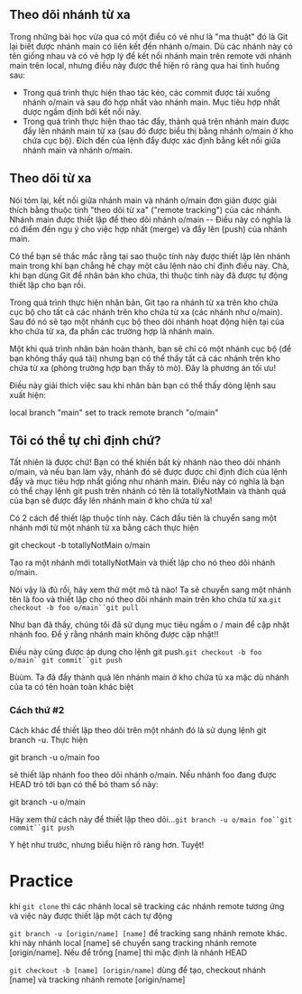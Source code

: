 ## Theo dõi nhánh từ xa
Trong những bài học vừa qua có một điểu có vẻ như là "ma thuật" đó là Git lại biết được nhánh main có liên kết đến nhánh o/main. Dù các nhánh này có tên giống nhau và có vẻ hợp lý để kết nối nhánh main trên remote với nhánh main trên local, nhưng điều này được thể hiện rõ ràng qua hai tình huống sau:

- Trong quá trình thực hiện thao tác kéo, các commit được tải xuống nhánh o/main và sau đó hợp nhất vào nhánh main. Mục tiêu hợp nhất dược ngầm định bởi kết nối này.
- Trong quá trình thực hiện thao tác đẩy, thảnh quả trên nhánh main được đẩy lên nhánh main từ xa (sau đó được biểu thị bằng nhánh o/main ở kho chứa cục bộ). Đích đến của lệnh đẩy được xác định bằng kết nối giữa nhánh main và nhánh o/main.

## Theo dõi từ xa
Nói tóm lại, kết nối giữa nhánh main và nhánh o/main đơn giản được giải thích bằng thuộc tính "theo dõi từ xa" ("remote tracking") của các nhánh. Nhánh main được thiết lập để theo dõi nhánh o/main -- Điều này có nghĩa là có điểm đến ngụ ý cho việc hợp nhất (merge) và đẩy lên (push) của nhánh main.

Có thể bạn sẽ thắc mắc rằng tại sao thuộc tính này được thiết lập lên nhánh main trong khi bạn chẳng hề chạy một câu lệnh nào chỉ định điều này. Chà, khi bạn dùng Git để nhân bản kho chứa, thì thuộc tính này đã được tự động thiết lập cho bạn rồi.

Trong quá trình thực hiện nhân bản, Git tạo ra nhánh từ xa trên kho chứa cục bộ cho tất cả các nhánh trên kho chứa từ xa (các nhánh như o/main). Sau đó nó sẽ tạo một nhánh cục bộ theo dõi nhánh hoạt động hiện tại của kho chứa từ xa, đa phần các trường hợp là nhánh main.

Một khi quá trình nhân bản hoàn thành, bạn sẽ chỉ có một nhánh cục bộ (để bạn không thấy quá tải) nhưng bạn có thể thấy tất cả các nhánh trên kho chứa từ xa (phòng trường hợp bạn thấy tò mò). Đây là phương án tối ưu!

Điều này giải thích việc sau khi nhân bản bạn có thể thấy dòng lệnh sau xuất hiện:

local branch "main" set to track remote branch "o/main"

## Tôi có thể tự chỉ định chứ?
Tất nhiên là được chứ! Bạn có thế khiến bất kỳ nhánh nào theo dõi nhánh o/main, và nếu bạn làm vậy, nhánh đó sẽ được được chỉ định đích của lệnh đẩy và mục tiêu hợp nhất giống như nhánh main. Điều này có nghĩa là bạn có thể chạy lệnh git push trên nhánh có tên là totallyNotMain và thành quả của bạn sẽ được đẩy lên nhánh main ở kho chứa từ xa!

Có 2 cách để thiết lập thuộc tính này. Cách đầu tiên là chuyển sang một nhánh mới từ một nhánh từ xa bằng cách thực hiện

git checkout -b totallyNotMain o/main

Tạo ra một nhánh mới totallyNotMain và thiết lập cho nó theo dõi nhánh o/main.

Nói vậy là đủ rồi, hãy xem thử một mô tả nào! Ta sẽ chuyển sang một nhánh tên là foo và thiết lập cho nó theo dõi nhánh main trên kho chứa từ xa.`git checkout -b foo o/main``git pull`

Như bạn đã thấy, chúng tôi đã sử dụng mục tiêu ngầm o / main để cập nhật nhánh foo. Để ý rằng nhánh main không được cập nhật!!

Điều này cũng được áp dụng cho lệnh git push.`git checkout -b foo o/main``git commit``git push`

Bùùm. Ta đã đẩy thành quả lên nhánh main ở kho chứa tù xa mặc dù nhánh của ta có tên hoàn toàn khác biệt

### Cách thứ #2
Cách khác để thiết lập theo dõi trên một nhánh đó là sử dụng lệnh git branch -u. Thực hiện

git branch -u o/main foo

sẽ thiết lập nhánh foo theo dõi nhánh o/main. Nếu nhánh foo đang được HEAD trỏ tới bạn có thể bỏ tham số này:

git branch -u o/main

Hãy xem thử cách này để thiết lập theo dõi...`git branch -u o/main foo``git commit``git push`

Y hệt như trước, nhưng biểu hiện rõ ràng hơn. Tuyệt!

# Practice

khi `git clone` thì các nhánh local sẽ tracking các nhánh remote tương ứng và việc này được thiết lập một cách tự động

`git branch -u [origin/name] [name]` để tracking sang nhánh remote khác. khi này nhánh local [name] sẽ chuyển sang tracking nhánh remote [origin/name]. Nếu để trống [name] thì mặc định là nhánh HEAD

`git checkout -b [name] [origin/name]` dùng để tạo, checkout nhánh [name] và tracking nhánh remote [origin/name]
